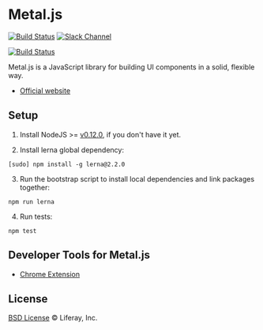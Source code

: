 # Metal.js

[![Build Status](https://img.shields.io/travis/metal/metal.js/master.svg?style=flat)](https://travis-ci.org/metal/metal.js)
[![Slack Channel](http://metaljs-chat.wedeploy.io/badge.svg)](http://metaljs-chat.wedeploy.io/)

[![Build Status](https://saucelabs.com/browser-matrix/metal-js.svg)](https://saucelabs.com/beta/builds/a0b06f2845e541c78db25576f2ddc501)

Metal.js is a JavaScript library for building UI components in a solid, flexible way.

* [Official website](http://metaljs.com)

## Setup

1. Install NodeJS >= [v0.12.0](http://nodejs.org/dist/v0.12.0/), if you don't have it yet.

2. Install lerna global dependency:

  ```
  [sudo] npm install -g lerna@2.2.0
  ```

3. Run the bootstrap script to install local dependencies and link packages together:

  ```
  npm run lerna
  ```

4. Run tests:

  ```
  npm test
  ```

## Developer Tools for Metal.js
* [Chrome Extension](https://chrome.google.com/webstore/detail/metaljs-developer-tools/fagnjmppkokolnbloalifcmcooldhiik)

## License

[BSD License](https://github.com/metal/metal.js/blob/master/LICENSE.md) © Liferay, Inc.

